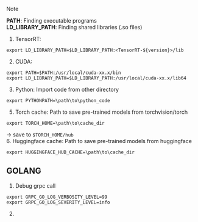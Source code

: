 > [!NOTE]
> **PATH**: Finding executable programs <br>
> **LD_LIBRARY_PATH**: Finding shared libraries (.so files)
1. TensorRT:
```
export LD_LIBRARY_PATH=$LD_LIBRARY_PATH:<TensorRT-${version}>/lib
```
2. CUDA:
```
export PATH=$PATH:/usr/local/cuda-xx.x/bin
export LD_LIBRARY_PATH=$LD_LIBRARY_PATH:/usr/local/cuda-xx.x/lib64
```
3. Python: Import code from other directory
```
export PYTHONPATH=\path\to\python_code
```
5. Torch cache: Path to save pre-trained models from torchvision/torch <br>
```
export TORCH_HOME=\path\to\cache_dir
```
&rarr; save to `$TORCH_HOME/hub` <br>
6. Huggingface cache: Path to save pre-trained models from huggingface <br>
```
export HUGGINGFACE_HUB_CACHE=\path\to\cache_dir
```
## GOLANG
1. Debug grpc call <br>
```
export GRPC_GO_LOG_VERBOSITY_LEVEL=99
export GRPC_GO_LOG_SEVERITY_LEVEL=info
```
2. 
